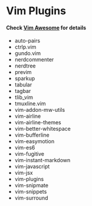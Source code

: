 # Vim Plugins
#### Check [Vim Awesome](https://vimawesome.com/) for details
* auto-pairs
* ctrlp.vim
* gundo.vim
* nerdcommenter
* nerdtree
* previm
* sparkup
* tabular
* tagbar
* tlib_vim
* tmuxline.vim
* vim-addon-mw-utils
* vim-airline
* vim-airline-themes
* vim-better-whitespace
* vim-bufferline
* vim-easymotion
* vim-es6
* vim-fugitive
* vim-instant-markdown
* vim-javascript
* vim-jsx
* vim-plugins
* vim-snipmate
* vim-snippets
* vim-surround
